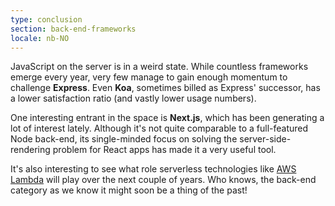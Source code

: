 ```yaml
---
type: conclusion
section: back-end-frameworks
locale: nb-NO
---
```

 JavaScript on the server is in a weird state. While countless frameworks emerge every year, very few manage to gain enough momentum to challenge **Express**. Even **Koa**, sometimes billed as Express' successor, has a lower satisfaction ratio (and vastly lower usage numbers).

One interesting entrant in the space is **Next.js**, which has been generating a lot of interest lately. Although it's not quite comparable to a full-featured Node back-end, its single-minded focus on solving the server-side-rendering problem for React apps has made it a very useful tool. 

It's also interesting to see what role serverless technologies like [AWS Lambda](https://aws.amazon.com/lambda/) will play over the next couple of years. Who knows, the back-end category as we know it might soon be a thing of the past!